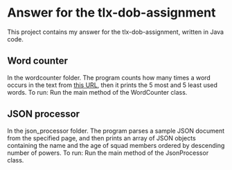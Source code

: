 # Answer for the tlx-dob-assignment
This project contains my answer for the tlx-dob-assignment, written in Java code.

## Word counter
In the wordcounter folder. 
The program counts how many times a word occurs in the text from [this URL](https://www.gutenberg.org/cache/epub/1184/pg1184.txt), then it prints the 5 most and 5 least used words. 
To run: Run the main method of the WordCounter class.

## JSON processor
In the json_processor folder. 
The program parses a sample JSON document from the specified page, and then prints an array of JSON objects containing the name and the age of squad members ordered by descending number of powers. 
To run: Run the main method of the JsonProcessor class.
